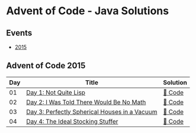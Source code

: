 # Advent of Code - Java Solutions

## Events

- [2015](#advent-of-code-2015)

## Advent of Code 2015

| Day | Title                                                                                | Solution                                                     |
|-----|--------------------------------------------------------------------------------------|--------------------------------------------------------------|
| 01  | [Day 1: Not Quite Lisp](https://adventofcode.com/2015/day/1)                         | [🔗 Code](./src/main/java/com/arshshaikh/aoc/y2015/D01.java) |
| 02  | [Day 2: I Was Told There Would Be No Math](https://adventofcode.com/2015/day/2)      | [🔗 Code](./src/main/java/com/arshshaikh/aoc/y2015/D02.java) |
| 03  | [Day 3: Perfectly Spherical Houses in a Vacuum](https://adventofcode.com/2015/day/3) | [🔗 Code](./src/main/java/com/arshshaikh/aoc/y2015/D03.java) |
| 04  | [Day 4: The Ideal Stocking Stuffer](https://adventofcode.com/2015/day/4)             | [🔗 Code](./src/main/java/com/arshshaikh/aoc/y2015/D04.java) |
